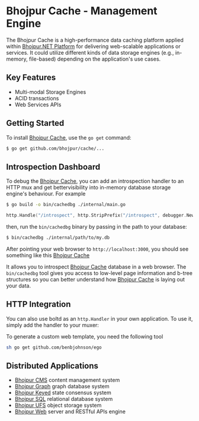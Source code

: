 # Bhojpur Cache - Management Engine

The Bhojpur Cache is a high-performance data caching platform applied within [Bhojpur.NET Platform](http://github.com/bhojpur/platform) for delivering web-scalable applications or services. It could utilize different kinds of data storage engines (e.g., in-memory, file-based) depending on the application's use cases.

## Key Features

- Multi-modal Storage Engines
- ACID transactions
- Web Services APIs

## Getting Started

To install [Bhojpur Cache](http://github.com/bhojpur/cache), use the `go get` command:

```sh
$ go get github.com/bhojpur/cache/...
```

## Introspection Dashboard

To debug the [Bhojpur Cache](http://github.com/bhojpur/cache), you can add an
introspection handler to an HTTP mux and get bettervisibility into in-memory
database storage engine's behaviour. For example

```sh
$ go build -o bin/cachedbg ./internal/main.go
```

```go
http.Handle("/introspect", http.StripPrefix("/introspect", debugger.NewHandler(mydb)))
```

then, run the `bin/cachedbg` binary by passing in the path to your database:

```sh
$ bin/cachedbg ./internal/path/to/my.db
```

After pointing your web browser to `http://localhost:3000`, you should see something like this 
[Bhojpur Cache](http://github.com/bhojpur/cache/internal/debugger.png)

It allows you to introspect [Bhojpur Cache](http://github.com/bhojpur/cache)
database in a web browser. The `bin/cachedbg` tool gives you access to
low-level page information and b-tree structures so you can better understand
how [Bhojpur Cache](http://github.com/bhojpur/cache) is laying out your data.

## HTTP Integration

You can also use boltd as an `http.Handler` in your own application. To use it,
simply add the handler to your muxer:

To generate a custom web template, you need the following tool

```sh
sh go get github.com/benbjohnson/ego
```

## Distributed Applications

- [Bhojpur CMS](https://github.com/bhojpur/cms) content management system
- [Bhojpur Graph](https://github.com/bhojpur/graph) graph database system
- [Bhojpur Keyed](https://github.com/bhojpur/keyed) state consensus system
- [Bhojpur SQL](https://github.com/bhojpur/sql) relational database system  
- [Bhojpur UFS](https://github.com/bhojpur/ufs) object storage system
- [Bhojpur Web](https://github.com/bhojpur/web) server and RESTful APIs engine
